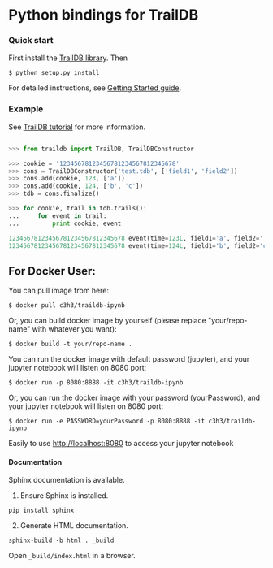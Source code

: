 # Python bindings for TrailDB

### Quick start

First install the [TrailDB library](https://github.com/traildb/traildb). Then

    $ python setup.py install

For detailed instructions, see [Getting Started guide](http://traildb.io/docs/getting_started/).

### Example

See [TrailDB tutorial](http://traildb.io/docs/tutorial) for more information.

```python

>>> from traildb import TrailDB, TrailDBConstructor

>>> cookie = '12345678123456781234567812345678'
>>> cons = TrailDBConstructor('test.tdb', ['field1', 'field2'])
>>> cons.add(cookie, 123, ['a'])
>>> cons.add(cookie, 124, ['b', 'c'])
>>> tdb = cons.finalize()

>>> for cookie, trail in tdb.trails():
...     for event in trail:
...         print cookie, event

12345678123456781234567812345678 event(time=123L, field1='a', field2='')
12345678123456781234567812345678 event(time=124L, field1='b', field2='c')
```

## For Docker User:

You can pull image from here:

    $ docker pull c3h3/traildb-ipynb

Or, you can build docker image by yourself (please replace "your/repo-name" with whatever you want):

    $ docker build -t your/repo-name .


You can run the docker image with default password (jupyter), and your jupyter notebook will listen on 8080 port:

    $ docker run -p 8080:8888 -it c3h3/traildb-ipynb

Or, you can run the docker image with your password (yourPassword), and your jupyter notebook will listen on 8080 port:

    $ docker run -e PASSWORD=yourPassword -p 8080:8888 -it c3h3/traildb-ipynb

Easily to use [http://localhost:8080](http://localhost:8080) to access your jupyter notebook

#### Documentation

Sphinx documentation is available.

1. Ensure Sphinx is installed.

`pip install sphinx`

2. Generate HTML documentation.

`sphinx-build -b html . _build`

Open `_build/index.html` in a browser.
